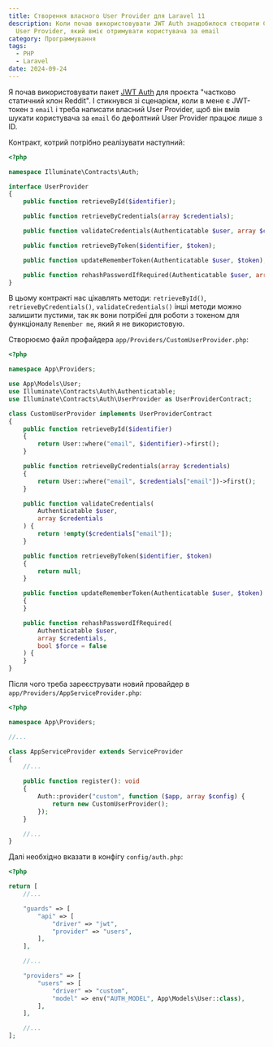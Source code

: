 ```yaml
---
title: Створення власного User Provider для Laravel 11
description: Коли почав використовувати JWT Auth знадобилося створити Custom
  User Provider, який вміє отримувати користувача за email
category: Программування
tags:
  - PHP
  - Laravel
date: 2024-09-24
---
```

Я почав використовувати пакет [JWT Auth](https://jwt-auth.readthedocs.io/) для проєкта "частково статичний клон Reddit". І стикнувся зі сценарієм, коли в мене є JWT-токен з `email` і треба написати власний User Provider, щоб він вмів шукати користувача за `email` бо дефолтний User Provider працює лише з ID.

Контракт, котрий потрібно реалізувати наступний:

```php
<?php

namespace Illuminate\Contracts\Auth;

interface UserProvider
{
    public function retrieveById($identifier);

    public function retrieveByCredentials(array $credentials);

    public function validateCredentials(Authenticatable $user, array $credentials);

    public function retrieveByToken($identifier, $token);

    public function updateRememberToken(Authenticatable $user, $token);

    public function rehashPasswordIfRequired(Authenticatable $user, array $credentials, bool $force = false);
}
```

В цьому контракті нас цікавлять методи: `retrieveById()`, `retrieveByCredentials()`, `validateCredentials()` інші методи можно залишити пустими, так як вони потрібні для роботи з токеном для функціоналу `Remember me`, який я не використовую.

Створюємо файл профайдера `app/Providers/CustomUserProvider.php`:

```php
<?php

namespace App\Providers;

use App\Models\User;
use Illuminate\Contracts\Auth\Authenticatable;
use Illuminate\Contracts\Auth\UserProvider as UserProviderContract;

class CustomUserProvider implements UserProviderContract
{
    public function retrieveById($identifier)
    {
        return User::where("email", $identifier)->first();
    }

    public function retrieveByCredentials(array $credentials)
    {
        return User::where("email", $credentials["email"])->first();
    }

    public function validateCredentials(
        Authenticatable $user,
        array $credentials
    ) {
        return !empty($credentials["email"]);
    }

    public function retrieveByToken($identifier, $token)
    {
        return null;
    }

    public function updateRememberToken(Authenticatable $user, $token)
    {
    }

    public function rehashPasswordIfRequired(
        Authenticatable $user,
        array $credentials,
        bool $force = false
    ) {
    }
}
```

Після чого треба зареєструвати новий провайдер в `app/Providers/AppServiceProvider.php`:

```php
<?php

namespace App\Providers;

//...

class AppServiceProvider extends ServiceProvider
{
    //...

    public function register(): void
    {
        Auth::provider("custom", function ($app, array $config) {
            return new CustomUserProvider();
        });
    }

    //...
}
```

Далі необхідно вказати в конфігу `config/auth.php`:

```php
<?php

return [
    //...

    "guards" => [
        "api" => [
            "driver" => "jwt",
            "provider" => "users",
        ],
    ],

    //...

    "providers" => [
        "users" => [
            "driver" => "custom",
            "model" => env("AUTH_MODEL", App\Models\User::class),
        ],
    ],

    //...
];
```
